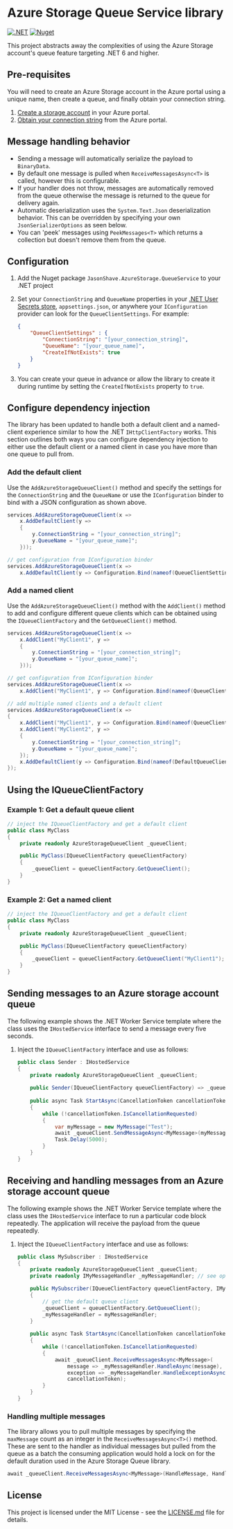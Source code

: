 # Azure Storage Queue Service library

[![.NET](https://github.com/jasonshave/JasonShave.AzureStorage.QueueService/actions/workflows/dotnet.yml/badge.svg)](https://github.com/jasonshave/JasonShave.AzureStorage.QueueService/actions/workflows/dotnet.yml)
[![Nuget](https://github.com/jasonshave/JasonShave.AzureStorage.QueueService/actions/workflows/nuget.yml/badge.svg)](https://github.com/jasonshave/JasonShave.AzureStorage.QueueService/actions/workflows/nuget.yml)

This project abstracts away the complexities of using the Azure Storage account's queue feature targeting .NET 6 and higher.

## Pre-requisites

You will need to create an Azure Storage account in the Azure portal using a unique name, then create a queue, and finally obtain your connection string.

1. [Create a storage account](https://docs.microsoft.com/en-us/azure/storage/common/storage-account-create?tabs=azure-portal) in your Azure portal.
2. [Obtain your connection string](https://docs.microsoft.com/en-us/azure/storage/common/storage-account-keys-manage?tabs=azure-portal) from the Azure portal.

## Message handling behavior

- Sending a message will automatically serialize the payload to `BinaryData`.
- By default one message is pulled when `ReceiveMessagesAsync<T>` is called, however this is configurable.
- If your handler does not throw, messages are automatically removed from the queue otherwise the message is returned to the queue for delivery again.
- Automatic deserialization uses the `System.Text.Json` deserialization behavior. This can be overridden by specifying your own `JsonSerializerOptions` as seen below.
- You can 'peek' messages using `PeekMessages<T>` which returns a collection but doesn't remove them from the queue.

## Configuration

1. Add the Nuget package `JasonShave.AzureStorage.QueueService` to your .NET project
2. Set your `ConnectionString` and `QueueName` properties in your [.NET User Secrets store](https://docs.microsoft.com/en-us/aspnet/core/security/app-secrets?view=aspnetcore-6.0&tabs=windows), `appsettings.json`, or anywhere your `IConfiguration` provider can look for the `QueueClientSettings`. For example:

    ```json
    {
        "QueueClientSettings" : {
            "ConnectionString": "[your_connection_string]",
            "QueueName": "[your_queue_name]",
            "CreateIfNotExists": true
        }
    }
    ```

3. You can create your queue in advance or allow the library to create it during runtime by setting the `CreateIfNotExists` property to `true`.

## Configure dependency injection

The library has been updated to handle both a default client and a named-client experience similar to how the .NET `IHttpClientFactory` works. This section outlines both ways you can configure dependency injection to either use the default client or a named client in case you have more than one queue to pull from.

### Add the default client

Use the `AddAzureStorageQueueClient()` method and specify the settings for the `ConnectionString` and the `QueueName` or use the `IConfiguration` binder to bind with a JSON configuration as shown above.

```csharp
services.AddAzureStorageQueueClient(x => 
    x.AddDefaultClient(y => 
    {
        y.ConnectionString = "[your_connection_string]";
        y.QueueName = "[your_queue_name]";    
    }));
```

```csharp
// get configuration from IConfiguration binder
services.AddAzureStorageQueueClient(x => 
    x.AddDefaultClient(y => Configuration.Bind(nameof(QueueClientSettings), y)));
```

### Add a named client

Use the `AddAzureStorageQueueClient()` method with the `AddClient()` method to add and configure different queue clients which can be obtained using the `IQueueClientFactory` and the `GetQueueClient()` method.

```csharp
services.AddAzureStorageQueueClient(x => 
    x.AddClient("MyClient1", y => 
    {
        y.ConnectionString = "[your_connection_string]";
        y.QueueName = "[your_queue_name]";    
    }));
```

```csharp
// get configuration from IConfiguration binder
services.AddAzureStorageQueueClient(x => 
    x.AddClient("MyClient1", y => Configuration.Bind(nameof(QueueClientSettings), y)));
```

```csharp
// add multiple named clients and a default client
services.AddAzureStorageQueueClient(x =>
{
    x.AddClient("MyClient1", y => Configuration.Bind(nameof(QueueClientSettings), y));
    x.AddClient("MyClient2", y =>
    {
        y.ConnectionString = "[your_connection_string]";
        y.QueueName = "[your_queue_name]";
    });
    x.AddDefaultClient(y => Configuration.Bind(nameof(DefaultQueueClientSettings), y));
});
```

## Using the IQueueClientFactory

### Example 1: Get a default queue client

```csharp
// inject the IQueueClientFactory and get a default client
public class MyClass
{
    private readonly AzureStorageQueueClient _queueClient;

    public MyClass(IQueueClientFactory queueClientFactory)
    {
        _queueClient = queueClientFactory.GetQueueClient();
    }
}
```

### Example 2: Get a named client

```csharp
// inject the IQueueClientFactory and get a default client
public class MyClass
{
    private readonly AzureStorageQueueClient _queueClient;

    public MyClass(IQueueClientFactory queueClientFactory)
    {
        _queueClient = queueClientFactory.GetQueueClient("MyClient1");
    }
}
```

## Sending messages to an Azure storage account queue

The following example shows the .NET Worker Service template where the class uses the `IHostedService` interface to send a message every five seconds.

1. Inject the `IQueueClientFactory` interface and use as follows:

    ```csharp
    public class Sender : IHostedService
    {
        private readonly AzureStorageQueueClient _queueClient;
        
        public Sender(IQueueClientFactory queueClientFactory) => _queueClient = queueClientFactory.GetQueueClient();
        
        public async Task StartAsync(CancellationToken cancellationToken)
        {
            while (!cancellationToken.IsCancellationRequested)
            {
                var myMessage = new MyMessage("Test");
                await _queueClient.SendMessageAsync<MyMessage>(myMessage, cancellationToken);
                Task.Delay(5000);
            }
        }    
    }
    ```

## Receiving and handling messages from an Azure storage account queue

The following example shows the .NET Worker Service template where the class uses the `IHostedService` interface to run a particular code block repeatedly. The application will receive the payload from the queue repeatedly.

1. Inject the `IQueueClientFactory` interface and use as follows:

    ```csharp
    public class MySubscriber : IHostedService
    {
        private readonly AzureStorageQueueClient _queueClient;
        private readonly IMyMessageHandler _myMessageHandler; // see optional handler below
    
        public MySubscriber(IQueueClientFactory queueClientFactory, IMyMessageHandler myMessageHandler)
        {
            // get the default queue client
            _queueClient = queueClientFactory.GetQueueClient();
            _myMessageHandler = myMessageHandler;
        }
            
        public async Task StartAsync(CancellationToken cancellationToken)
        {
            while (!cancellationToken.IsCancellationRequested)
            {
                await _queueClient.ReceiveMessagesAsync<MyMessage>(
                    message => _myMessageHandler.HandleAsync(message),
                    exception => _myMessageHandler.HandleExceptionAsync(exception),
                    cancellationToken);
            }
        }
    }
    ```

### Handling multiple messages

The library allows you to pull multiple messages by specifying the `maxMessage` count as an integer in the `ReceiveMessagesAsync<T>()` method. These are sent to the handler as individual messages but pulled from the queue as a batch the consuming application would hold a lock on for the default duration used in the Azure Storage Queue library.

```csharp
await _queueClient.ReceiveMessagesAsync<MyMessage>(HandleMessage, HandleException, cancellationToken, 10);
```

## License

This project is licensed under the MIT License - see the [LICENSE.md](license.md) file for details.
